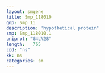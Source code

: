 ```yaml
---
layout: smgene
title: Smp_118010
grp: Smp_11
description: "hypothetical protein"
smp: Smp_118010.1
uniprot: "G4LV28"
length:   765
cdd: "ns"
kk: ns
categories: sm
---
```

